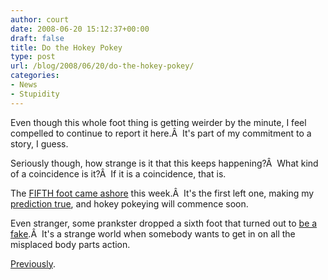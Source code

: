 ```yaml
---
author: court
date: 2008-06-20 15:12:37+00:00
draft: false
title: Do the Hokey Pokey
type: post
url: /blog/2008/06/20/do-the-hokey-pokey/
categories:
- News
- Stupidity
---
```


Even though this whole foot thing is getting weirder by the minute, I feel compelled to continue to report it here.Â  It's part of my commitment to a story, I guess.

Seriously though, how strange is it that this keeps happening?Â  What kind of a coincidence is it?Â  If it is a coincidence, that is.

The [FIFTH foot came ashore](http://cnews.canoe.ca/CNEWS/WeirdNews/2008/06/16/5897446-cp.html) this week.Â  It's the first left one, making my [prediction true](http://www.vallentyne.com/blog/2008/05/26/the-other-shoe-has-dropped/), and hokey pokeying will commence soon.

Even stranger, some prankster dropped a sixth foot that turned out to [be a fake](http://cnews.canoe.ca/CNEWS/Canada/2008/06/19/5928016-24hvan.html).Â  It's a strange world when somebody wants to get in on all the misplaced body parts action.

[Previously](http://www.vallentyne.com/blog/2008/02/18/left-foot-check-right-foot-crap-not-again/).
